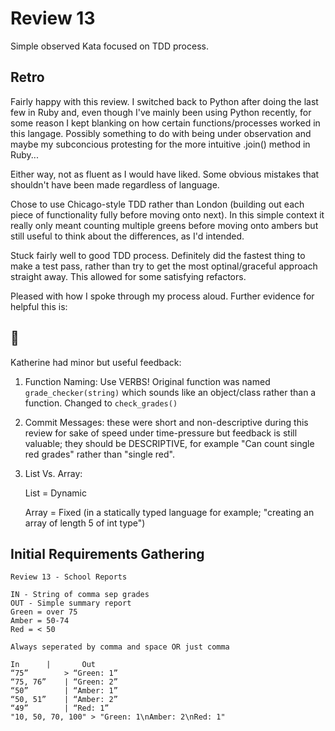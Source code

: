# Review 13

Simple observed Kata focused on TDD process.

## Retro

Fairly happy with this review. I switched back to Python after doing the last few in Ruby and, even though I've mainly been using Python recently, for some reason I kept blanking on how certain functions/processes worked in this langage. Possibly something to do with being under observation and maybe my subconcious protesting for the more intuitive .join() method in Ruby...

Either way, not as fluent as I would have liked. Some obvious mistakes that shouldn't have been made regardless of language.

Chose to use Chicago-style TDD rather than London (building out each piece of functionality fully before moving onto next). In this simple context it really only meant counting multiple greens before moving onto ambers but still useful to think about the differences, as I'd intended.

Stuck fairly well to good TDD process. Definitely did the fastest thing to make a test pass, rather than try to get the most optinal/graceful approach straight away. This allowed for some satisfying refactors.

Pleased with how I spoke through my process aloud. Further evidence for helpful this is:
## 🦆


Katherine had minor but useful feedback:
1. Function Naming: Use VERBS! Original function was named ```grade_checker(string)``` which sounds like an object/class rather than a function. Changed to ```check_grades()```
2. Commit Messages: these were short and non-descriptive during this review for sake of speed under time-pressure but feedback is still valuable; they should be DESCRIPTIVE, for example "Can count single red grades" rather than "single red". 
3. List Vs. Array:
   
    List = Dynamic

    Array = Fixed (in a statically typed language for example; "creating an array of length 5 of int type")


## Initial Requirements Gathering

```
Review 13 - School Reports

IN - String of comma sep grades
OUT - Simple summary report
Green = over 75
Amber = 50-74
Red = < 50

Always seperated by comma and space OR just comma

In	 	|		Out
“75”		> “Green: 1”
“75, 76”	| “Green: 2”
“50”		| “Amber: 1”
“50, 51”	| “Amber: 2”
“49”		| “Red: 1”
"10, 50, 70, 100" > "Green: 1\nAmber: 2\nRed: 1"
```